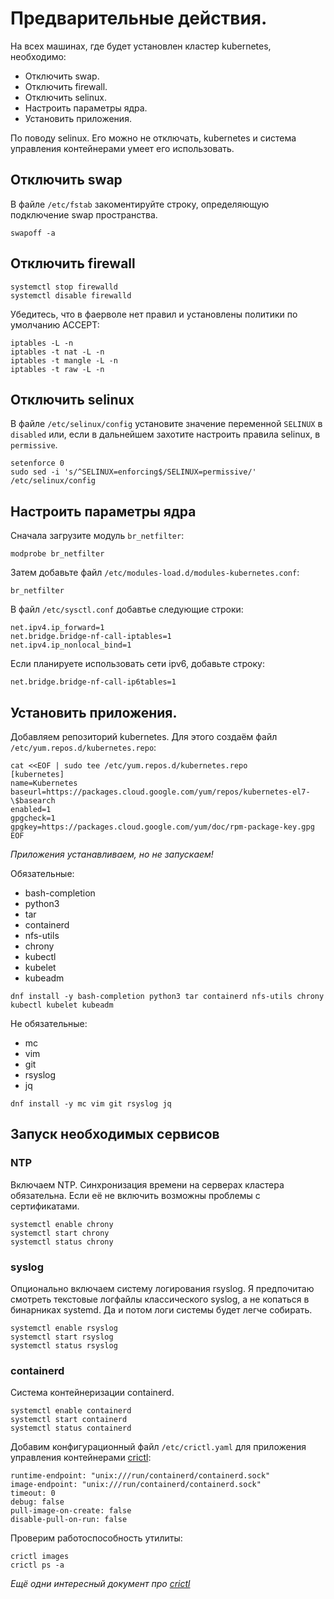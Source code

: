 # Предварительные действия.

На всех машинах, где будет установлен кластер kubernetes, необходимо:
* Отключить swap.
* Отключить firewall.
* Отключить selinux.
* Настроить параметры ядра.
* Установить приложения.

По поводу selinux. Его можно не отключать, kubernetes и система управления контейнерами умеет его использовать. 

## Отключить swap

В файле `/etc/fstab` закоментируйте строку, определяющую подключение swap пространства.

```shell
swapoff -a
```

## Отключить firewall

```shell
systemctl stop firewalld
systemctl disable firewalld
```

Убедитесь, что в фаерволе нет правил и установлены политики по умолчанию ACCEPT:

```shell
iptables -L -n
iptables -t nat -L -n
iptables -t mangle -L -n
iptables -t raw -L -n 
```

## Отключить selinux

В файле `/etc/selinux/config` установите значение переменной `SELINUX` в `disabled` или, если в дальнейшем
захотите настроить правила selinux, в `permissive`.

```shell
setenforce 0
sudo sed -i 's/^SELINUX=enforcing$/SELINUX=permissive/' /etc/selinux/config
```

## Настроить параметры ядра

Сначала загрузите модуль `br_netfilter`:

```shell
modprobe br_netfilter
```

Затем добавьте файл `/etc/modules-load.d/modules-kubernetes.conf`:

```
br_netfilter
```

В файл `/etc/sysctl.conf` добавтье следующие строки:

```
net.ipv4.ip_forward=1
net.bridge.bridge-nf-call-iptables=1
net.ipv4.ip_nonlocal_bind=1
```

Если планируете использовать сети ipv6, добавьте строку:

```
net.bridge.bridge-nf-call-ip6tables=1
```

## Установить приложения.

Добавляем репозиторий kubernetes. Для этого создаём файл `/etc/yum.repos.d/kubernetes.repo`:

```shell
cat <<EOF | sudo tee /etc/yum.repos.d/kubernetes.repo
[kubernetes]
name=Kubernetes
baseurl=https://packages.cloud.google.com/yum/repos/kubernetes-el7-\$basearch
enabled=1
gpgcheck=1
gpgkey=https://packages.cloud.google.com/yum/doc/rpm-package-key.gpg
EOF
```

_Приложения устанавливаем, но не запускаем!_

Обязательные:

* bash-completion
* python3
* tar
* containerd
* nfs-utils
* chrony
* kubectl
* kubelet
* kubeadm

```shell
dnf install -y bash-completion python3 tar containerd nfs-utils chrony kubectl kubelet kubeadm
```

Не обязательные:

* mc
* vim
* git
* rsyslog
* jq

```shell
dnf install -y mc vim git rsyslog jq
```

## Запуск необходимых сервисов

### NTP

Включаем NTP. Синхронизация времени на серверах кластера обязательна. Если её не включить возможны проблемы с
сертификатами.

```shell
systemctl enable chrony
systemctl start chrony
systemctl status chrony
```

### syslog

Опционально включаем систему логирования rsyslog. Я предпочитаю смотреть текстовые логфайлы классического syslog, а 
не копаться в бинарниках systemd. Да и потом логи системы будет легче собирать.

```shell
systemctl enable rsyslog
systemctl start rsyslog
systemctl status rsyslog
```

### containerd

Система контейнеризации containerd.

```shell
systemctl enable containerd
systemctl start containerd
systemctl status containerd
```

Добавим конфигурационный файл `/etc/crictl.yaml` для приложения управления контейнерами 
[crictl](https://github.com/kubernetes-sigs/cri-tools/blob/master/docs/crictl.md):

```
runtime-endpoint: "unix:///run/containerd/containerd.sock"
image-endpoint: "unix:///run/containerd/containerd.sock"
timeout: 0
debug: false
pull-image-on-create: false
disable-pull-on-run: false
```

Проверим работоспособность утилиты:

```shell
crictl images
crictl ps -a
```

_Ещё одни интересный документ про [crictl](https://kubernetes.io/docs/tasks/debug/debug-cluster/crictl/)_
